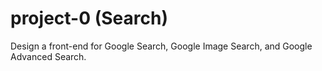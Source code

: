 # project-0 (Search)
Design a front-end for Google Search, Google Image Search, and Google Advanced Search.
